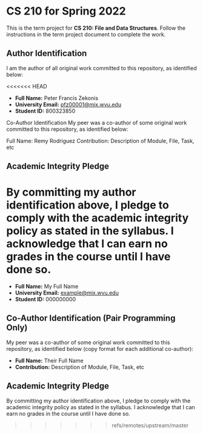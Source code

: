 # CS 210 for Spring 2022

This is the term project for **CS 210: File and Data Structures**. Follow the instructions in the term project document to complete the work.

## Author Identification

I am the author of all original work committed to this repository, as identified below:

<<<<<<< HEAD
+ **Full Name:** Peter Francis Zekonis
+ **University Email:** pfz00001@mix.wvu.edu
+ **Student ID:** 800323850

Co-Author Identification
My peer was a co-author of some original work committed to this repository, as identified below:

Full Name: Remy Rodriguez
Contribution: Description of Module, File, Task, etc

## Academic Integrity Pledge

By committing my author identification above, I pledge to comply with the academic integrity policy as stated in the syllabus. I acknowledge that I can earn no grades in the course until I have done so.
=======
+ **Full Name:** My Full Name
+ **University Email:** example@mix.wvu.edu
+ **Student ID:** 000000000

## Co-Author Identification (Pair Programming Only)

My peer was a co-author of some original work committed to this repository, as identified below (copy format for each additional co-author):

+ **Full Name:** Their Full Name
+ **Contribution:** Description of Module, File, Task, etc

## Academic Integrity Pledge

By committing my author identification above, I pledge to comply with the academic integrity policy as stated in the syllabus. I acknowledge that I can earn no grades in the course until I have done so.
>>>>>>> refs/remotes/upstream/master
